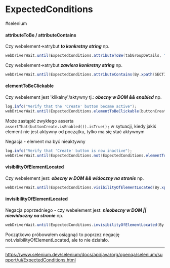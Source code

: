 # ExpectedConditions
#selenium 

#### attributeToBe / attributeContains
Czy webelement->atrybut ***to konkretny string*** np.
```java
webDriverWait.until(ExpectedConditions.attributeToBe(tabGroupDetails, "aria-selected", "true"));
```

Czy webelement->atrybut ***zawiera konkretny string*** np.
```java
webDriverWait.until(ExpectedConditions.attributeContains(By.xpath(SECTION_TAG_PREVIEW_CONTENT_XPATH), "style", "rgb(109, 139, 184)"));
```

#### elementToBeClickable
Czy webelement jest 'klikalny'/aktywny tj.: ***obecny w DOM && enabled*** np.
```java
log.info("Verify that the 'Create' button became active");
webDriverWait.until(ExpectedConditions.elementToBeClickable(buttonCreate));
```

Może zastąpić zwykłego asserta 
`assertThat(buttonCreate.isEnabled()).isTrue();`
w sytuacji, kiedy jakiś element nie jest aktywny od początku, tylko ma się stać aktywnym

Negacja - element ma być nieaktywny
```java
log.info("Verify that 'Create' button is now inactive");  
webDriverWait.until(ExpectedConditions.not(ExpectedConditions.elementToBeClickable(buttonCreate)));
```

#### visibilityOfElementLocated
Czy webelement jest: ***obecny w DOM && widoczny na stronie*** np.
```java
webDriverWait.until(ExpectedConditions.visibilityOfElementLocated(By.xpath(WINDOW_COLOR_SELECTION_XPATH)));
```

#### invisibilityOfElementLocated
Negacja poprzedniego - czy webelement jest: ***nieobecny w DOM || niewidoczny na stronie*** np.
```java
webDriverWait.until(ExpectedConditions.invisibilityOfElementLocated(By.xpath(WINDOW_COLOR_SELECTION_XPATH)));
```
Początkowo próbowałem osiągnąć to poprzez negację not.visibilityOfElementLocated, ale to nie działało.

---
https://www.selenium.dev/selenium/docs/api/java/org/openqa/selenium/support/ui/ExpectedConditions.html